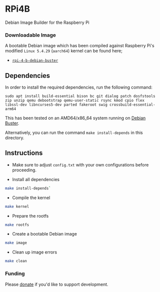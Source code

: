 # RPi4B

Debian Image Builder for the Raspberry Pi

### Downloadable Image

A bootable Debian image which has been compiled against Raspberry Pi's modified `Linux 5.4.29` (`aarch64`) kernel can be found here;

* [`rpi-4-b-debian-buster`](https://www.mediafire.com/file/t0sum2xe1iivkjv/rpi-4-b-debian-buster.7z/file)

## Dependencies

In order to install the required dependencies, run the following command:

```
sudo apt install build-essential bison bc git dialog patch dosfstools zip unzip qemu debootstrap qemu-user-static rsync kmod cpio flex libssl-dev libncurses5-dev parted fakeroot swig crossbuild-essential-arm64
```

This has been tested on an AMD64/x86_64 system running on [Debian Buster](https://www.debian.org/releases/buster/debian-installer/).

Alternatively, you can run the command `make install-depends` in this directory.

## Instructions

* Make sure to adjust `config.txt` with your own configurations before proceeding.

* Install all dependencies

```sh
make install-depends`
```

* Compile the kernel

```sh
make kernel
```

* Prepare the rootfs

```sh
make rootfs
```

* Create a bootable Debian image

```sh
make image
```

* Clean up image errors

```sh
make clean
```
### Funding

Please [donate](https://www.paypal.com/cgi-bin/webscr?cmd=_donations&business=VG8GP2SY4CEEW&item_name=For+new+single+board+computers+and+accessories) if you'd like to support development.
